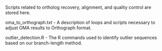 Scripts related to ortholog recovery, alignment, and quality control are stored here.

oma_to_orthograph.txt - A description of loops and scripts necessary to adjust OMA results to Orthograph format.

outlier_detection.R - The R commands used to identify outlier sequences based on our branch-length method.
